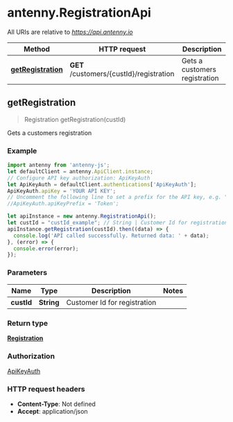 # antenny.RegistrationApi

All URIs are relative to *https://api.antenny.io*

Method | HTTP request | Description
------------- | ------------- | -------------
[**getRegistration**](RegistrationApi.md#getRegistration) | **GET** /customers/{custId}/registration | Gets a customers registration



## getRegistration

> Registration getRegistration(custId)

Gets a customers registration

### Example

```javascript
import antenny from 'antenny-js';
let defaultClient = antenny.ApiClient.instance;
// Configure API key authorization: ApiKeyAuth
let ApiKeyAuth = defaultClient.authentications['ApiKeyAuth'];
ApiKeyAuth.apiKey = 'YOUR API KEY';
// Uncomment the following line to set a prefix for the API key, e.g. "Token" (defaults to null)
//ApiKeyAuth.apiKeyPrefix = 'Token';

let apiInstance = new antenny.RegistrationApi();
let custId = "custId_example"; // String | Customer Id for registration
apiInstance.getRegistration(custId).then((data) => {
  console.log('API called successfully. Returned data: ' + data);
}, (error) => {
  console.error(error);
});

```

### Parameters


Name | Type | Description  | Notes
------------- | ------------- | ------------- | -------------
 **custId** | **String**| Customer Id for registration | 

### Return type

[**Registration**](Registration.md)

### Authorization

[ApiKeyAuth](../README.md#ApiKeyAuth)

### HTTP request headers

- **Content-Type**: Not defined
- **Accept**: application/json

